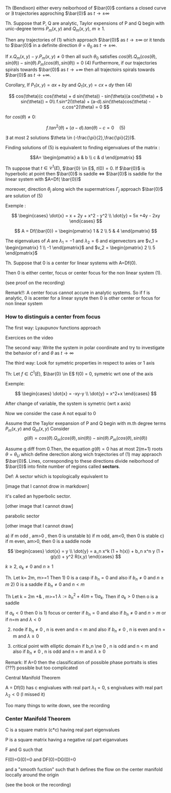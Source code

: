 Th (Bendixon) either every neiborhood of $\bar{0}$ contians a closed curve or $\exists$ trajectories approching $\bar{0}$ as $t \rightarrow \pm \infty$

Th. Suppose that P, Q are analytic, Taylor expensions of P and Q begin with unic-degree terms $P_m(x,y)$ and $Q_m(x,y)$, $m\geq1$.

Then any trajectories of (1) which approach $\bar{0}$ as $t \rightarrow \pm \infty$ or it tends to $\bar{0}$ in a definite direction $\theta = \theta_0$ as $t \rightarrow \pm \infty$.

If $x.Q_m(x,y) - y.P_m(x,y) \ne 0$ then all such $\theta_0$ satisfies $cos(\theta).Q_m(cos(\theta),sin(\theta)) - sin(\theta).P_m(cos(\theta),sin(\theta)) = 0$ (4)
Furthermore, if our trajectories spirals towards $\bar{0}$ as $t \rightarrow + \infty$ then all trajectoirs spirals towards $\bar{0}$ as $t \rightarrow + \infty$.

Corollary, If $P_1(x,y) = ax + by$ and $Q_1(x,y) = cx + dy$ then (4)

$$
cos(\theta)(c cos(\theta) + d sin(\theta)) - sin(\theta)(a cos(\theta) + b sin(\theta)) = 0\\
f.sin^2(\theta) + (a-d).sin(\theta)cos(\theta) - c.cos^2(\theta) = 0
$$

for $cos(\theta) \ne 0$:

$$
f.tan^2(\theta) + (a-d).tan(\theta) - c = 0 \quad (5)
$$

$\exists$ at most 2 solutions $\theta \in (-\frac{\pi}{2},\frac{\pi}{2})$.

Finding solutions of (5) is equivalent to finding eigenvalues
of the matrix :

$$A=
\begin{pmatrix}
a & b \\
c & d
\end{pmatrix}
$$

Th suppose that $t\in \mathcal{C}^1(E)$, $\bar{0} \in E$, $t(0)=0$. If $\bar{0}$ is hyperbolic at point then  $\bar{0}$ is saddle $\Leftrightarrow$  $\bar{0}$ is saddle for the linear system with $A=Df( \bar{0})$

moreover, direction $\theta_j$ along wich the supermatrices $\Gamma_j$ approach $\bar{0}$ are solution of (5) 

Exemple :

$$
\begin{cases}
\dot{x} = x + 2y + x^2 - y^2 \\
\dot{y} = 5x +4y - 2xy
\end{cases}
$$

$$
A = Df(\bar{0}) =
\begin{pmatrix}
1 & 2 \\
5 & 4
\end{pmatrix}
$$

The eigenvalues of $A$ are $\lambda_1 = -1$ and $\lambda_2 = 6$ and eigenvectors are $v_1 = \begin{pmatrix} 1 \\ -1 \end{pmatrix}$ and $v_2 = \begin{pmatrix} 2 \\ 5 \end{pmatrix}$

Th.
Suppose that 0 is a center for linear systems with A=Df(0).

Then 0 is either center, focus or center focus for the non linear system (1).

(see proof on the recording)

Remark!!: A center focus cannot accure in analytic systems.
So if f is analytic, 0 is acenter for a linear sysyte
then 0 is other center or focus for non linear system

### How to distinguis a center from focus
The first way: Lyaupunov functions approach

Exercices on the video

The second way: Write the system in polar coordinate and try to investigate the behavior of r and $\theta$ as $t \rightarrow \infty$

The third way: Look for symetric properties in respect to axies or 1 axis

Th: Let $f \in C^1(E)$, $\bar{0} \in E$ f(0) = 0, 
symetric wrt one of the axis 

Exemple:

$$
\begin{cases}
\dot{x} = -xy-y \\
\dot{y} = x^2+x
\end{cases}
$$

After change of variable, the system is symetric (wrt x axis) 

Now we consider the case A not equal to 0

Assume that the Taylor exepansion of P and Q begin with m.th degree terms $P_m(x,y)$ and $Q_m(x,y)$
Consider
$$
g(\theta) = cos(\theta).Q_m(cos(\theta),sin(\theta)) - sin(\theta).P_m(cos(\theta),sin(\theta))
$$

Assume g diff from 0.Then, the equation $g(\theta) = 0$ has at most 2(m+1) roots $\theta = \theta_U$ which define derection along wich trajectories of (1) may appraoch $\bar{0}$.
Lines, corresponding to these directions divide neiborhood of $\bar{0}$ into finite number of regions called **sectors**.

Def: A sector which is topologically equivalent to

[image that I cannot drow in markdown]

it's called an hyperbolic sector.

[other image that I cannot draw]

parabolic sector

[other image that I cannot draw]

a) if m odd , am>0 , then 0 is unstable
b) if m odd, am<0, then 0 is stable
c) if m even, am>0, then 0 is a saddle node

$$
\begin{cases}
\dot{x} = y \\
\dot{y} = a_n x^k (1 + h(x)) + b_n x^n y (1 + g(y)) + y^2 R(x,y) 
\end{cases}
$$

$k \geq 2$, $a_k \ne 0$ and $n \geq 1$

Th. Let k= 2m, m>=1 Then 1) 0 is a casp if $b_n=0$ and also if $b_n \ne 0$ and $n \geq m$ 2) 0 is a saddle if $b_n \ne 0$ and $n < m$

Th Let k = 2m +& , m>=1 $\lambda := b_n^2 + 4(m+1) a_k$. Then if $a_k > 0$ then o is a saddle

If $a_k < 0$ then 0 is 1) focus or center if $b_n = 0$ and also if $b_n \ne 0$ and $n > m$ or if n=m and $\lambda <
 0$

 2) node if $b_n \ne 0$ , n is even and n < m and also if $b_n \ne 0$ , n is even and n = m and $\lambda \geq 0$

3) critical point with elliptic domain if b_n \ne 0 , n is odd and n < m and also if $b_n \ne 0$ , n is odd and n = m and $\lambda \geq 0$

Remark: If A=0 then the classification of possible phase portraits is sties (???) possible but too complicated

Central Manifold Theorem

A = Df(0) has c engivalues with real part $\lambda_1 = 0$, s engivalues with real part $\lambda_2 < 0$ 
(I missed it)

Too many things to write down, see the recording

### Center Manifold Theorem

C is a square matrix (c*c)
having real part eigenvalues

P is a square matrix having a negative ral part eiganvalues

F and G such that

F(0)=G(0)=0 and DF(0)=DG(0)=0

and a "smooth fuction" such that h defines the flow on the center manifold loccally around the origin

(see the book or the recording)





